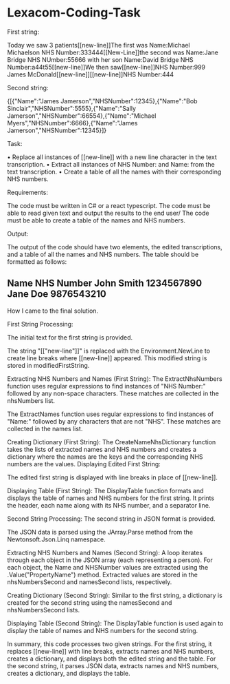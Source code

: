 # Lexacom-Coding-Task
First string:

Today we saw 3 patients[[new-line]]The first was Name:Michael Michaelson NHS Number:333444[[New-Line]]the second was Name:Jane Bridge NHS NUmber:55666 with her son Name:David Bridge NHS Number:a44t55[[new-line]]We then saw[[new-line]]NHS Number:999 James McDonald[[new-line]][[new-line]]NHS Number:444

 

Second string:

{[{"Name":"James Jamerson","NHSNumber":12345},{"Name":"Bob Sinclair","NHSNumber":5555},{"Name":"Sally Jamerson","NHSNumber":66554},{"Name":"Michael Myers","NHSNumber":6666},{"Name":"James Jamerson","NHSNumber":12345}]}

Task:

• Replace all instances of [[new-line]] with a new line character in the text transcription.
• Extract all instances of NHS Number: and Name: from the text transcription.
• Create a table of all the names with their corresponding NHS numbers.

Requirements:

The code must be written in C# or a react typescript.
The code must be able to read given text and output the results to the end user/
The code must be able to create a table of the names and NHS numbers.

Output:

The output of the code should have two elements, the edited transcriptions, and a table of all the
names and NHS numbers. The table should be formatted as follows:

Name NHS Number
John Smith 1234567890
Jane Doe 9876543210
--------------------------------------------------------------------------------------------------------------------------------------------

How I came to the final solution.

First String Processing:

The initial text for the first string is provided.

The string "[["new-line"]]" is replaced with the Environment.NewLine to create line breaks where [[new-line]] appeared. This modified string is stored in modifiedFirstString.

Extracting NHS Numbers and Names (First String):
The ExtractNhsNumbers function uses regular expressions to find instances of           "NHS Number:" followed by any non-space characters. These matches are collected in the nhsNumbers list.

The ExtractNames function uses regular expressions to find instances of "Name:" followed by any characters that are not "NHS". These matches are collected in the names list.

Creating Dictionary (First String):
The CreateNameNhsDictionary function takes the lists of extracted names and NHS numbers and creates a dictionary where the names are the keys and the corresponding NHS numbers are the values.
Displaying Edited First String:

The edited first string is displayed with line breaks in place of [[new-line]].

Displaying Table (First String):
The DisplayTable function formats and displays the table of names and NHS numbers for the first string. It prints the header, each name along with its NHS number, and a separator line.

Second String Processing:
The second string in JSON format is provided.

The JSON data is parsed using the JArray.Parse method from the Newtonsoft.Json.Linq namespace.

Extracting NHS Numbers and Names (Second String):
A loop iterates through each object in the JSON array (each representing a person).
For each object, the Name and NHSNumber values are extracted using the .Value<string>("PropertyName") method. Extracted values are stored in the nhsNumbersSecond and namesSecond lists, respectively.

Creating Dictionary (Second String):
Similar to the first string, a dictionary is created for the second string using the namesSecond and nhsNumbersSecond lists.

Displaying Table (Second String):
The DisplayTable function is used again to display the table of names and NHS numbers for the second string.

In summary, this code processes two given strings. For the first string, it replaces [[new-line]] with line breaks, extracts names and NHS numbers, creates a dictionary, and displays both the edited string and the table. For the second string, it parses JSON data, extracts names and NHS numbers, creates a dictionary, and displays the table.

